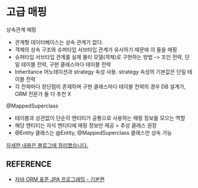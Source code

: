 # 고급 매핑

상속관계 매핑

- 관계형 데이터베이스는 상속 관계가 없다.
- 객체의 상속 구조와 슈퍼타입 서브타입 관계가 유사하기 때문에 이 둘을 매핑
- 슈퍼타입 서브타입 관계를 실제 물리 모델(객체)로 구현하는 방법 -> 조인 전략, 단일 테이블 전략, 구현 클래스마다 테이블 전략
- Inheritance 어노테이션과 strategy 속성 사용. strategy 속성의 기본값은 단일 테이블 전략
- 각 전략마다 장단점이 존재하며 구현 클래스마다 테이블 전략의 경우 DB 설계가, ORM 전문가 둘 다 추천 X

@MappedSuperclass

- 테이블과 상관없이 단순히 엔티티가 공통으로 사용하는 매핑 정보를 모으는 역할
- 해당 엔티티는 자식 엔티티에 매핑 정보만 제공 > 추상 클래스 권장
- @Entity 클래스는 @Entity, @MappedSuperclass 클래스만 상속 가능

[자세한 내용은 블로그에 정리했습니다.](https://hsh519.tistory.com/109)

## REFERENCE

- [자바 ORM 표준 JPA 프로그래밍 - 기본편](https://www.inflearn.com/course/ORM-JPA-Basic/dashboard)
